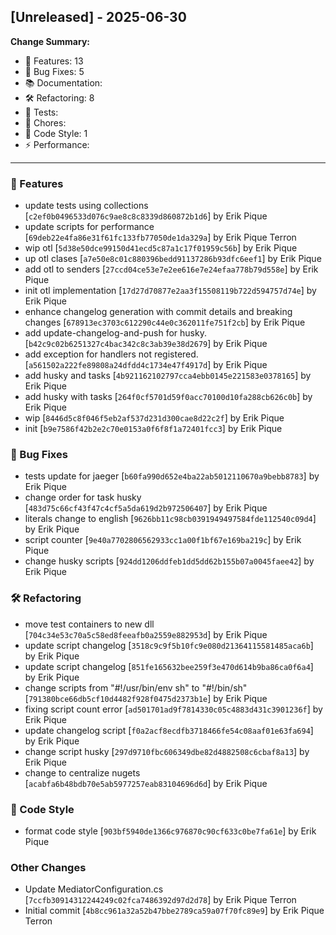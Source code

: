 ## [Unreleased] - 2025-06-30

**Change Summary:**

- 🚀 Features: 13
- 🐛 Bug Fixes: 5
- 📚 Documentation: 
- 🛠️ Refactoring: 8
- 🧪 Tests: 
- 🔧 Chores: 
- 🎨 Code Style: 1
- ⚡ Performance: 

---

### 🚀 Features

- update tests using collections
  [`c2ef0b0496533d076c9ae8c8c8339d860872b1d6`] by Erik Pique
- update scripts for performance
  [`69deb22e4fa86e31f61fc133fb77050de1da329a`] by Erik Pique Terron
- wip otl
  [`5d38e50dce99150d41ecd5c87a1c17f01959c56b`] by Erik Pique
- up otl clases
  [`a7e50e8c01c880396bedd91137286b93dfc6eef1`] by Erik Pique
- add otl to senders
  [`27ccd04ce53e7e2ee616e7e24efaa778b79d558e`] by Erik Pique
- init otl implementation
  [`17d27d70877e2aa3f15508119b722d594757d74e`] by Erik Pique
- enhance changelog generation with commit details and breaking changes
  [`678913ec3703c612290c44e0c362011fe751f2cb`] by Erik Pique
- add update-changelog-and-push for husky.
  [`b42c9c02b6251327c4bac342c8c3ab39e38d2679`] by Erik Pique
- add exception for handlers not registered.
  [`a561502a222fe89808a24dfdd4c1734e47f4917d`] by Erik Pique
- add husky and tasks
  [`4b921162102797cca4ebb0145e221583e0378165`] by Erik Pique
- add husky with tasks
  [`264f0cf5701d59f0acc70100d10fa288cb626c0b`] by Erik Pique
- wip
  [`8446d5c8f046f5eb2af537d231d300cae8d22c2f`] by Erik Pique
- init
  [`b9e7586f42b2e2c70e0153a0f6f8f1a72401fcc3`] by Erik Pique

### 🐛 Bug Fixes

- tests update for jaeger
  [`b60fa990d652e4ba22ab5012110670a9bebb8783`] by Erik Pique
- change order for task husky
  [`483d75c66cf43f47c4cf5a5da619d2b972506407`] by Erik Pique
- literals change to english
  [`9626bb11c98cb0391949497584fde112540c09d4`] by Erik Pique
- script counter
  [`9e40a7702806562933cc1a00f1bf67e169ba219c`] by Erik Pique
- change husky scripts
  [`924dd1206ddfeb1dd5dd62b155b07a0045faee42`] by Erik Pique

### 🛠️ Refactoring

- move test containers to new dll
  [`704c34e53c70a5c58ed8feeafb0a2559e882953d`] by Erik Pique
- update script changelog
  [`3518c9c9f5b10fc9e080d21364115581485aca6b`] by Erik Pique
- update script changelog
  [`851fe165632bee259f3e470d614b9ba86ca0f6a4`] by Erik Pique
- change scripts from "#!/usr/bin/env sh" to "#!/bin/sh"
  [`791380bce66db5cf10d4482f928f0475d2373b1e`] by Erik Pique
- fixing script count error
  [`ad501701ad9f7814330c05c4883d431c3901236f`] by Erik Pique
- update changelog script
  [`f0a2acf8ecdfb3718466fe54c08aaf01e63fa694`] by Erik Pique
- change script husky
  [`297d9710fbc606349dbe82d4882508c6cbaf8a13`] by Erik Pique
- change to centralize nugets
  [`acabfa6b48bdb70e5ab5977257eab83104696d6d`] by Erik Pique

### 🎨 Code Style

- format code style
  [`903bf5940de1366c976870c90cf633c0be7fa61e`] by Erik Pique

### Other Changes

- Update MediatorConfiguration.cs
  [`7ccfb30914312244249c02fca7486392d97d2d78`] by Erik Pique Terron
- Initial commit
  [`4b8cc961a32a52b47bbe2789ca59a07f70fc89e9`] by Erik Pique Terron

